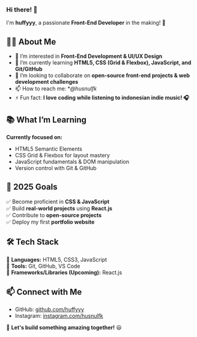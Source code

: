 ### Hi there! 👋 
I'm **huffyyy**, a passionate **Front-End Developer** in the making! 🚀  

## 👩‍💻 About Me
- 👀 I’m interested in **Front-End Development & UI/UX Design**  
- 🌱 I’m currently learning **HTML5, CSS (Grid & Flexbox), JavaScript, and Git/GitHub**  
- 💞️ I’m looking to collaborate on **open-source front-end projects & web development challenges**  
- 📫 How to reach me: **@husnulfk*   
- ⚡ Fun fact: **I love coding while listening to indonesian indie music! 🎧**

## 📚 What I’m Learning  
**Currently focused on:**  
- HTML5 Semantic Elements  
- CSS Grid & Flexbox for layout mastery  
- JavaScript fundamentals & DOM manipulation  
- Version control with Git & GitHub

## 🎯 2025 Goals  
✅ Become proficient in **CSS & JavaScript**  
✅ Build **real-world projects** using **React.js**  
✅ Contribute to **open-source projects**  
✅ Deploy my first **portfolio website**  

## 🛠 Tech Stack  
🔹 **Languages:** HTML5, CSS3, JavaScript  
🔹 **Tools:** Git, GitHub, VS Code  
🔹 **Frameworks/Libraries (Upcoming):** React.js  

## 📫 Connect with Me  
- GitHub: [github.com/huffyyy](https://github.com/huffyyy)  
- Instagram: [instagram.com/husnulfk](https://www.instagram.com/husnulfk)

🚀 **Let's build something amazing together!** 😃 

<!---
huffyyy/huffyyy is a ✨ special ✨ repository because its `README.md` (this file) appears on your GitHub profile.
You can click the Preview link to take a look at your changes.
--->
